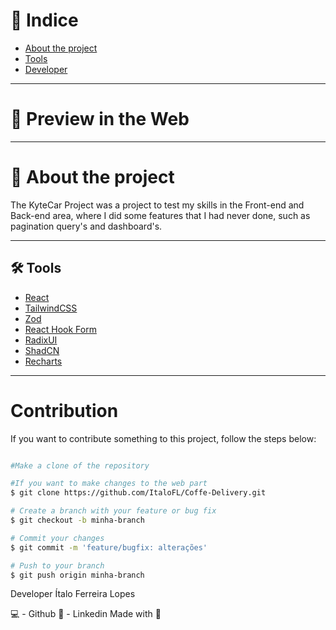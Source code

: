 # 🔎 Indice

- [About the project](#-about-the-project)
- [Tools](#-tools)
- [Developer](#-developer)

---

# 🎉 Preview in the Web



---

# 📜 About the project

The KyteCar Project was a project to test my skills in the Front-end and Back-end area, where I did some
features that I had never done, such as pagination query's and dashboard's.

---

## 🛠 Tools

- [React]()
- [TailwindCSS]()
- [Zod]()
- [React Hook Form]()
- [RadixUI]()
- [ShadCN]()
- [Recharts]()

---

# Contribution

If you want to contribute something to this project, follow the steps below:

```bash

#Make a clone of the repository

#If you want to make changes to the web part
$ git clone https://github.com/ItaloFL/Coffe-Delivery.git

# Create a branch with your feature or bug fix
$ git checkout -b minha-branch

# Commit your changes
$ git commit -m 'feature/bugfix: alterações'

# Push to your branch
$ git push origin minha-branch

```

Developer
Ítalo Ferreira Lopes

💻 - Github
📒 - Linkedin
Made with 💜

